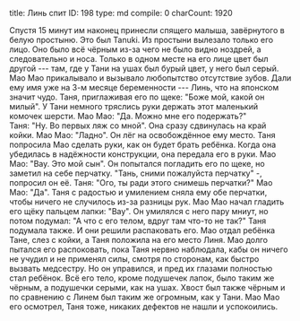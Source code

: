 title:          Линь спит
ID:             198
type:           md
compile:        0
charCount:      1920


Спустя 15 минут им наконец принесли спящего малыша, завёрнутого в белую простыню. Это был Tanuki. Из простыни вылезало только его лицо. Оно было всё чёрным из-за чего не было видно ноздрей, а следовательно и носа. Только в одном месте на его лице цвет был другой --- там, где у Тани на ушах был бурый цвет, у него был серый. Мао Мао прикалывало и вызывало любопытство отсутствие зубов. Дали ему имя уже на 3-м месяце беременности --- Линь, что на японском значит чудо.
Таня, приглаживая его по щеке: "Боже мой, какой он милый". У Тани немного тряслись руки держать этот маленький комочек шерсти.
Мао Мао: "Да. Можно мне его подержать?"  
Таня: "Ну. Во первых ляж со мной". Она сразу сдвинулась на край койки.
Мао Мао: "Ладно". Он лёг на освобождённое ему место.
Таня попросила Мао сделать руки, как он будет брать ребёнка. Когда она убедилась в надёжности конструкции, она передала его в руки.
Мао Мао: "Вау. Это мой сын". Он попытался погладить его по щеке, но заметил на себе перчатку. "Тань, сними пожалуйста перчатку" -, попросил он её.
Таня: "Ого, ты ради этого снимешь перчатки?"
Мао Мао: "Да". 
Таня с радостью и умилением сняла ему обе перчатки, чтобы ничего не случилось из-за разницы рук.
Мао Мао начал гладить его щёку пальцем лапки: "Вау".
Он умилялся с него пару мниут, но потом подумал: "А что с его телом, вдруг там что-то не так?" Таня подумала также. И они решили распаковать его.
Мао отдал ребёнка Тане, слез с койки, а Таня положила на его место Линя. Мао долго пытался его распоковать, пока Таня нервно наблюдала, кабы он ничего не учудил и не применял силы, смотря по сторонам, как быстро вызвать медсестру. Но он управился, и пред их глазами полностью стал ребёнок.
Всё его тело, кроме подушечек лапок, было таким же чёрным, а подушечки серыми, как на ушах. Хвост был также чёрным и по сравнению с Линем был таким же огромным, как у Тани.
Мао Мао его осмотрел, Таня тоже, никаких дефектов не нашли и успокоились.